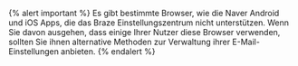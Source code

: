 {% alert important %}
Es gibt bestimmte Browser, wie die Naver Android und iOS Apps, die das Braze Einstellungszentrum nicht unterstützen. Wenn Sie davon ausgehen, dass einige Ihrer Nutzer diese Browser verwenden, sollten Sie ihnen alternative Methoden zur Verwaltung ihrer E-Mail-Einstellungen anbieten.
{% endalert %}